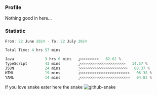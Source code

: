 ### Profile 

Nothing good in here...

### Statistic
<!--START_SECTION:waka-->

```python
From: 22 June 2024 - To: 22 July 2024

Total Time: 4 hrs 57 mins

Java              3 hrs 6 mins    ͎͎͎͎͎͎͎͎͎͎͎͎͎͎͎̝>>>>>>>>>   62.62 %
TypeScript        43 mins         ͎͎͎̝>>>>>>>>>>>>>>>>>>>>>   14.57 %
JSON              24 mins         ͎͎͙>>>>>>>>>>>>>>>>>>>>>>   08.37 %
HTML              19 mins         ͎̝>>>>>>>>>>>>>>>>>>>>>>>   06.38 %
YAML              14 mins         ͎͕>>>>>>>>>>>>>>>>>>>>>>>   04.82 %
```

<!--END_SECTION:waka-->

If you love snake eater here the snake 
<picture>
  <source media="(prefers-color-scheme: dark)" srcset="https://github.com/pradana4648/pradana4648/blob/c0566a83ca6ea5f2e46bab00e717c4c82b4b5c4c/github-contribution-grid-snake-dark.svg" />
  <source media="(prefers-color-scheme: light)" srcset="https://github.com/pradana4648/pradana4648/blob/c0566a83ca6ea5f2e46bab00e717c4c82b4b5c4c/github-contribution-grid-snake.svg" />
  <img alt="github-snake" src="https://github.com/pradana4648/pradana4648/blob/c0566a83ca6ea5f2e46bab00e717c4c82b4b5c4c/github-contribution-grid-snake.svg" />
</picture>
